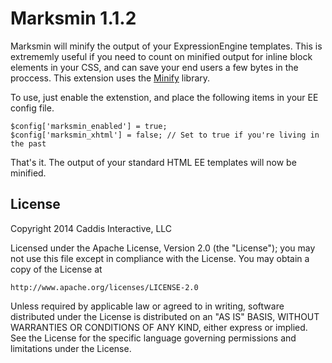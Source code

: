 # Marksmin 1.1.2

Marksmin will minify the output of your ExpressionEngine templates. This is extrememly useful if you need to count on minified output for inline block elements in your CSS, and can save your end users a few bytes in the proccess. This extension uses the [Minify](https://code.google.com/p/minify/) library.

To use, just enable the extenstion, and place the following items in your EE config file.

	$config['marksmin_enabled'] = true;
	$config['marksmin_xhtml'] = false; // Set to true if you're living in the past

That's it. The output of your standard HTML EE templates will now be minified.

## License

Copyright 2014 Caddis Interactive, LLC

Licensed under the Apache License, Version 2.0 (the "License");
you may not use this file except in compliance with the License.
You may obtain a copy of the License at

	http://www.apache.org/licenses/LICENSE-2.0

Unless required by applicable law or agreed to in writing, software
distributed under the License is distributed on an "AS IS" BASIS,
WITHOUT WARRANTIES OR CONDITIONS OF ANY KIND, either express or implied.
See the License for the specific language governing permissions and
limitations under the License.